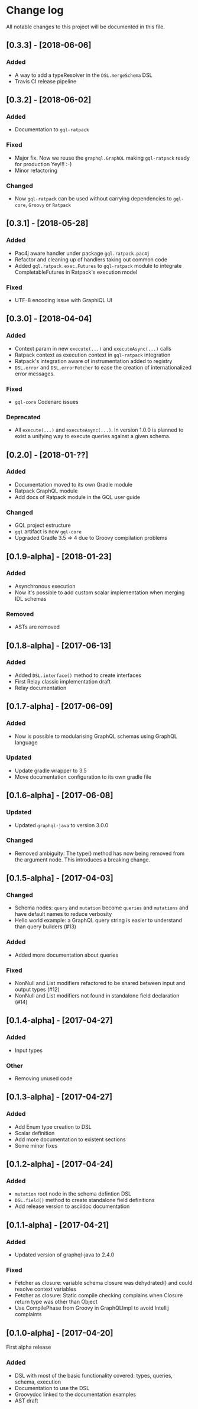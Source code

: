 # Change log
All notable changes to this project will be documented in this file.

## [0.3.3] - [2018-06-06]
### Added

- A way to add a typeResolver in the `DSL.mergeSchema` DSL
- Travis CI release pipeline

## [0.3.2] - [2018-06-02]

### Added

- Documentation to `gql-ratpack` 

### Fixed

- Major fix. Now we reuse the `graphql.GraphQL` making `gql-ratpack` ready for production Yey!!! :-)
- Minor refactoring

### Changed

- Now `gql-ratpack` can be used without carrying dependencies to `gql-core`, `Groovy` or 
`Ratpack`

## [0.3.1] - [2018-05-28]

### Added

- Pac4j aware handler under package `gql.ratpack.pac4j`
- Refactor and cleaning up of handlers taking out common code
- Added `gql.ratpack.exec.Futures` to `gql-ratpack` module to integrate CompletableFutures in Ratpack's execution model

### Fixed

- UTF-8 encoding issue with GraphiQL UI

## [0.3.0] - [2018-04-04]

### Added

- Context param in new `execute(...)` and `executeAsync(...)` calls
- Ratpack context as execution context in `gql-ratpack` integration
- Ratpack's integration aware of instrumentation added to registry
- `DSL.error` and `DSL.errorFetcher` to ease the creation of
  internationalized error messages.

### Fixed

- `gql-core` Codenarc issues

### Deprecated

- All `execute(...)` and `executeAsync(...)`. In version 1.0.0 is planned
to exist a unifying way to execute queries against a given schema.

## [0.2.0] - [2018-01-??]

### Added

- Documentation moved to its own Gradle module
- Ratpack GraphQL module
- Add docs of Ratpack module in the GQL user guide

### Changed

- GQL project estructure
- `gql` artifact is now `gql-core`
- Upgraded Gradle 3.5 => 4 due to Groovy compilation problems

## [0.1.9-alpha] - [2018-01-23]

### Added

- Asynchronous execution
- Now it's possible to add custom scalar implementation when merging
  IDL schemas

### Removed

- ASTs are removed

## [0.1.8-alpha] - [2017-06-13]

### Added

- Added `DSL.interface()` method to create interfaces
- First Relay classic implementation draft
- Relay documentation

## [0.1.7-alpha] - [2017-06-09]

### Added

- Now is possible to modularising GraphQL schemas using GraphQL language

### Updated

- Update gradle wrapper to 3.5
- Move documentation configuration to its own gradle file

## [0.1.6-alpha] - [2017-06-08]

### Updated

- Updated `graphql-java` to version 3.0.0

### Changed

- Removed ambiguity: The type() method has now being removed from the argument node. This
introduces a breaking change.

## [0.1.5-alpha] - [2017-04-03]

### Changed

- Schema nodes: `query` and `mutation` become `queries` and `mutations` and have default names to reduce verbosity
- Hello world example: a GraphQL query string is easier to understand than query builders (#13)

### Added

- Added more documentation about queries

### Fixed

- NonNull and List modifiers refactored to be shared between input and output types (#12)
- NonNull and List modifiers not found in standalone field declaration (#14)

## [0.1.4-alpha] - [2017-04-27]

### Added

- Input types

### Other

- Removing unused code

## [0.1.3-alpha] - [2017-04-27]

### Added

- Add Enum type creation to DSL
- Scalar definition
- Add more documentation to existent sections
- Some minor fixes

## [0.1.2-alpha] - [2017-04-24]

### Added

- `mutation` root node in the schema defintion DSL
- `DSL.field()` method to create standalone field definitions
- Add release version to asciidoc documentation

## [0.1.1-alpha] - [2017-04-21]

### Added

- Updated version of graphql-java to 2.4.0

### Fixed

- Fetcher as closure: variable schema closure was dehydrated() and could resolve context variables
- Fetcher as closure: Static compile checking complains when Closure return type was other than Object
- Use CompilePhase from Groovy in GraphQLImpl to avoid Intellij complaints

## [0.1.0-alpha] - [2017-04-20]

First alpha release

### Added

- DSL with most of the basic functionality covered: types, queries, schema, execution
- Documentation to use the DSL
- Groovydoc linked to the documentation examples
- AST draft
